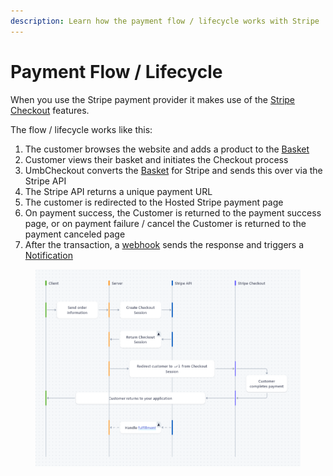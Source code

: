 ```yaml
---
description: Learn how the payment flow / lifecycle works with Stripe
---
```


# Payment Flow / Lifecycle

When you use the Stripe payment provider it makes use of the [Stripe Checkout](https://stripe.com/docs/payments/checkout) features.

The flow / lifecycle works like this:

1. The customer browses the website and adds a product to the [Basket](../../../core-services/object-reference/basket.md)
2. Customer views their basket and initiates the Checkout process
3. UmbCheckout converts the [Basket](../../../core-services/object-reference/basket.md) for Stripe and sends this over via the Stripe API
4. The Stripe API returns a unique payment URL
5. The customer is redirected to the Hosted Stripe payment page
6. On payment success, the Customer is returned to the payment success page, or on payment failure / cancel the Customer is returned to the payment canceled page
7. After the transaction, a [webhook](services/stripe-webhook-api/) sends the response and triggers a [Notification](notifications/)

<figure><img src="../../../.gitbook/assets/Screenshot 2023-08-18 130555.png" alt=""><figcaption></figcaption></figure>

